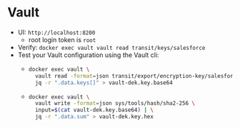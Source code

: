 # Vault
- UI: `http://localhost:8200`
  - root login token is `root`
- Verify: `docker exec vault vault read transit/keys/salesforce`
- Test your Vault configuration using the Vault cli:
  - ```bash
    docker exec vault \
      vault read -format=json transit/export/encryption-key/salesforce/latest | \
      jq -r ".data.keys[]" > vault-dek.key.base64
    ```
  - ```bash
    docker exec vault \
      vault write -format=json sys/tools/hash/sha2-256 \
      input=$(cat vault-dek.key.base64) | \
      jq -r ".data.sum" > vault-dek.key.hex
    ```
